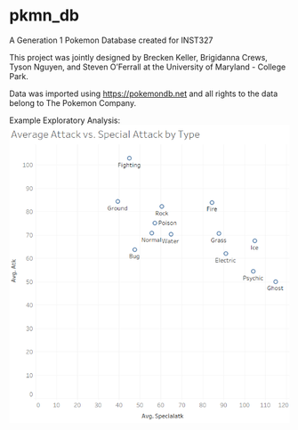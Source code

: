 # pkmn_db
A Generation 1 Pokemon Database created for INST327

This project was jointly designed by Brecken Keller, Brigidanna Crews, Tyson Nguyen, and Steven O’Ferrall at the University of Maryland - College Park.

Data was imported using https://pokemondb.net and all rights to the data belong to The Pokemon Company. 


Example Exploratory Analysis:
![Average Attack vs Special Attack by Type](Graph.png)
